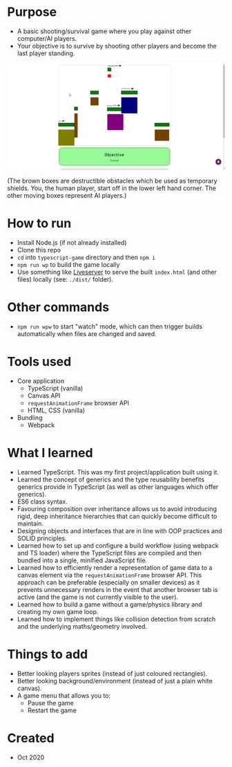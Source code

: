 # Purpose
- A basic shooting/survival game where you play against other computer/AI players.
- Your objective is to survive by shooting other players and become the last player standing.

![Game recording](meta/game-recording.gif)

(The brown boxes are destructible obstacles which be used as temporary shields. You, the human player, start off in the lower left hand corner. The other moving boxes represent AI players.)
  
# How to run
- Install Node.js (if not already installed)
- Clone this repo
- `cd` into `typescript-game` directory and then `npm i`
- `npm run wp` to build the game locally
- Use something like [Liveserver](https://marketplace.visualstudio.com/items?itemName=ritwickdey.LiveServer) to serve the built `index.html` (and other files) locally (see: `./dist/` folder).

# Other commands
- `npm run wpw` to start "watch" mode, which can then trigger builds automatically when files are changed and saved.

# Tools used
- Core application
  - TypeScript (vanilla)
  - Canvas API
  - `requestAnimationFrame` browser API
  - HTML, CSS (vanilla)
- Bundling
  - Webpack

# What I learned
- Learned TypeScript. This was my first project/application built using it.
- Learned the concept of generics and the type reusability benefits generics provide in TypeScript (as well as other languages which offer generics).
- ES6 class syntax.
- Favouring composition over inheritance allows us to avoid introducing rigid, deep inheritance hierarchies that can quickly become difficult to maintain.
- Designing objects and interfaces that are in line with OOP practices and SOLID principles.
- Learned how to set up and configure a build workflow (using webpack and TS loader) where the TypeScript files are compiled and then bundled into a single, minified JavaScript file.
- Learned how to efficiently render a representation of game data to a canvas element via the `requestAnimationFrame` browser API. This approach can be preferable (especially on smaller devices) as it prevents unnecessary renders in the event that another browser tab is active (and the game is not currently visible to the user).
- Learned how to build a game without a game/physics library and creating my own game loop.
- Learned how to implement things like collision detection from scratch and the underlying maths/geometry involved.


# Things to add
- Better looking players sprites (instead of just coloured rectangles).
- Better looking background/environment (instead of just a plain white canvas).
- A game menu that allows you to:
  - Pause the game
  - Restart the game

# Created
- Oct 2020
